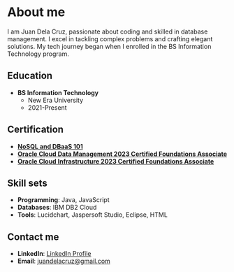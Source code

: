 # About me

I am Juan Dela Cruz, passionate about coding and skilled in database management. I excel in tackling complex problems and crafting elegant solutions. My tech journey began when I enrolled in the BS Information Technology program.

## Education
- **BS Information Technology**
  - New Era University
  - 2021-Present

## Certification
- **[NoSQL and DBaaS 101](Certification_Link_1)**
- **[Oracle Cloud Data Management 2023 Certified Foundations Associate](Certification_Link_2)**
- **[Oracle Cloud Infrastructure 2023 Certified Foundations Associate](Certification_Link_3)**

## Skill sets
- **Programming**: Java, JavaScript
- **Databases**: IBM DB2 Cloud
- **Tools**: Lucidchart, Jaspersoft Studio, Eclipse, HTML

## Contact me
- **LinkedIn**: [LinkedIn Profile](LinkedIn_Profile_Link)
- **Email**: juandelacruz@gmail.com
